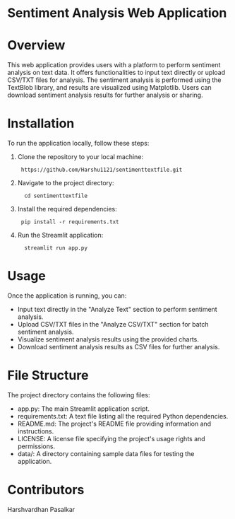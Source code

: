 # Sentiment Analysis Web Application
# Overview
This web application provides users with a platform to perform sentiment analysis on text data. It offers functionalities to input text directly or upload CSV/TXT files for analysis. The sentiment analysis is performed using the TextBlob library, and results are visualized using Matplotlib. Users can download sentiment analysis results for further analysis or sharing.

# Installation
To run the application locally, follow these steps:

1. Clone the repository to your local machine:

        https://github.com/Harshu1121/sentimenttextfile.git

2. Navigate to the project directory:

         cd sentimenttextfile

3. Install the required dependencies:

        pip install -r requirements.txt

4. Run the Streamlit application:

         streamlit run app.py
   

# Usage
Once the application is running, you can:

* Input text directly in the "Analyze Text" section to perform sentiment analysis.
* Upload CSV/TXT files in the "Analyze CSV/TXT" section for batch sentiment analysis.
* Visualize sentiment analysis results using the provided charts.
* Download sentiment analysis results as CSV files for further analysis.

# File Structure
The project directory contains the following files:

* app.py: The main Streamlit application script.
* requirements.txt: A text file listing all the required Python dependencies.
* README.md: The project's README file providing information and instructions.
* LICENSE: A license file specifying the project's usage rights and permissions.
* data/: A directory containing sample data files for testing the application.

# Contributors
Harshvardhan Pasalkar